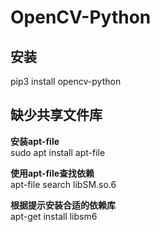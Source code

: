 # OpenCV-Python

## 安装

pip3 install opencv-python

## 缺少共享文件库

**安装apt-file**  
sudo apt install apt-file

**使用apt-file查找依赖**  
apt-file search libSM.so.6

**根据提示安装合适的依赖库**  
apt-get install libsm6
